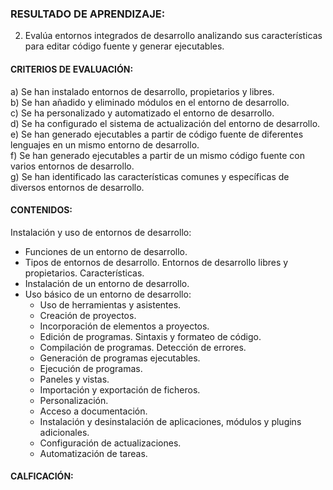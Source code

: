 ### RESULTADO DE APRENDIZAJE:
2. Evalúa entornos integrados de desarrollo analizando sus características para editar
código fuente y generar ejecutables. 

#### CRITERIOS DE EVALUACIÓN:
a) Se han instalado entornos de desarrollo, propietarios y libres.<br>
b) Se han añadido y eliminado módulos en el entorno de desarrollo.<br>
c) Se ha personalizado y automatizado el entorno de desarrollo.<br>
d) Se ha configurado el sistema de actualización del entorno de desarrollo.<br>
e) Se han generado ejecutables a partir de código fuente de diferentes lenguajes en un mismo entorno de desarrollo.<br>
f) Se han generado ejecutables a partir de un mismo código fuente con varios entornos de desarrollo.<br>
g) Se han identificado las características comunes y específicas de diversos entornos de desarrollo. 


#### CONTENIDOS:
Instalación y uso de entornos de desarrollo:
- Funciones de un entorno de desarrollo.
- Tipos de entornos de desarrollo. Entornos de desarrollo libres y
propietarios. Características.
- Instalación de un entorno de desarrollo.
- Uso básico de un entorno de desarrollo:
   - Uso de herramientas y asistentes. 
   - Creación de proyectos.
   - Incorporación de elementos a proyectos.
   - Edición de programas. Sintaxis y formateo de código.
   - Compilación de programas. Detección de errores.
   - Generación de programas ejecutables.
   - Ejecución de programas.
   - Paneles y vistas.
   - Importación y exportación de ficheros.
   - Personalización.
   - Acceso a documentación.
   - Instalación y desinstalación de aplicaciones, módulos y plugins adicionales.
   - Configuración de actualizaciones.
   - Automatización de tareas. 



#### CALFICACIÓN:

